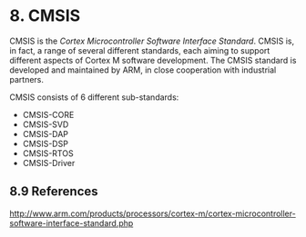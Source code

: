 # 8. CMSIS

CMSIS is the *Cortex Microcontroller Software Interface Standard*. CMSIS is, in fact, a range of several different standards,
each aiming to support different aspects of Cortex M software development. The CMSIS standard is developed and maintained by ARM,
in close cooperation with industrial partners.

CMSIS consists of 6 different sub-standards:

* CMSIS-CORE
* CMSIS-SVD
* CMSIS-DAP
* CMSIS-DSP
* CMSIS-RTOS
* CMSIS-Driver

## 8.9 References

http://www.arm.com/products/processors/cortex-m/cortex-microcontroller-software-interface-standard.php
